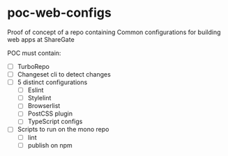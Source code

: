 # poc-web-configs
Proof of concept of a repo containing Common configurations for building web apps at ShareGate

POC must contain: 
- [ ] TurboRepo
- [ ] Changeset cli to detect changes
- [ ] 5 distinct configurations
    -  [ ] Eslint
    -  [ ] Stylelint
    -  [ ] Browserlist
    -  [ ] PostCSS plugin
    -  [ ] TypeScript configs
    
 - [ ] Scripts to run on the mono repo
    - [ ] lint 
    - [ ] publish on npm
